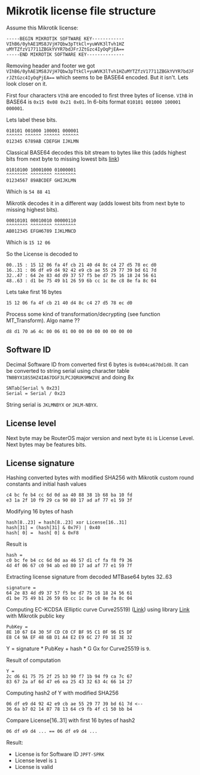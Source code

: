 # Mikrotik license file structure
Assume this Mikrotik license:
```
-----BEGIN MIKROTIK SOFTWARE KEY------------
VIhB6/0yhAE1MS8JVjH7Qbw3pTtkCl+yuWVK3lTvh1HZ
uMYTZfzV17711ZBGkYVYR7bdJFrJZtGzc4IyOqPjEA==
-----END MIKROTIK SOFTWARE KEY--------------
```
Removing header and footer we got
`VIhB6/0yhAE1MS8JVjH7Qbw3pTtkCl+yuWVK3lTvh1HZuMYTZfzV17711ZBGkYVYR7bdJFrJZtGzc4IyOqPjEA==`
which seems to be BASE64 encoded. But it isn't. Lets look closer on it. 

First four characters `VIhB` are encoded to first three bytes of license. `VIhB` in BASE64 is `0x15 0x08 0x21 0x01`. In 6-bits format `010101 001000 100001 000001`.  

Lets label these bits.
```
010101 001000 100001 000001
^^^^^^ ^^^^^^ ^^^^^^ ^^^^^^
012345 6789AB CDEFGH IJKLMN
```
Classical BASE64 decodes this bit stream to bytes like this (adds highest bits from next byte to missing lowest bits [link](https://en.wikipedia.org/wiki/Base64#Examples))
```
01010100 10001000 01000001
^^^^^^^^ ^^^^^^^^ ^^^^^^^^
01234567 89ABCDEF GHIJKLMN
```
Which is `54 88 41`

Mikrotik decodes it in a different way (adds lowest bits from next byte to missing highest bits).
```
00010101 00010010 00000110
^^^^^^^^ ^^^^^^^^ ^^^^^^^^
AB012345 EFGH6789 IJKLMNCD
```
Which is `15 12 06`

So the License is decoded to
```
00..15 : 15 12 06 fa 4f cb 21 40 d4 8c c4 27 d5 78 ec d0
16..31 : 06 df e9 d4 92 42 e9 cb ae 55 29 77 39 bd 61 7d
32..47 : 64 2e 83 4d d9 37 57 f5 be d7 75 16 18 24 56 61
48..63 : d1 be 75 49 b1 26 59 6b cc 1c 8e c8 8e fa 8c 04
```

Lets take first 16 bytes
```
15 12 06 fa 4f cb 21 40 d4 8c c4 27 d5 78 ec d0
```
Process some kind of transformation/decrypting (see function MT_Transform). Algo name ??
```
d8 d1 70 a6 4c 00 06 01 00 00 00 00 00 00 00 00
```
## Software ID
Decimal Software ID from converted first 6 bytes is `0x004ca670d1d8`. It can be converted to string serial using character table `TN0BYX18S5HZ4IA67DGF3LPCJQRUK9MW2VE` and doing 8x
```
SNTab[Serial % 0x23]
Serial = Serial / 0x23
```
String serial is `JKLMNBYX` or `JKLM-NBYX`.

## License level
Next byte may be RouterOS major version and next byte `01` is License Level. Next bytes may be features bits.

## License signature
Hashing converted bytes with modified SHA256 with Mikrotik custom round constants and initial hash values
```
c4 bc fe b4 cc 6d 0d aa 40 88 38 1b 68 ba 10 fd
e3 1a 2f 10 f9 29 ca 90 80 17 ad af 77 e1 59 3f
```
Modifying 16 bytes of hash
```
hash[8..23] = hash[8..23] xor License[16..31]
hash[31] = (hash[31] & 0x7F) | 0x40
hash[ 0] =  hash[ 0] & 0xF8
```
Result is
```
hash =
c0 bc fe b4 cc 6d 0d aa 46 57 d1 cf fa f8 f9 36
4d 4f 06 67 c0 94 ab ed 80 17 ad af 77 e1 59 7f
```

Extracting license signature from decoded MTBase64 bytes 32..63
```
signature =
64 2e 83 4d d9 37 57 f5 be d7 75 16 18 24 56 61
d1 be 75 49 b1 26 59 6b cc 1c 8e c8 8e fa 8c 04
```
Computing EC-KCDSA (Elliptic curve Curve25519) ([Link](https://en.wikipedia.org/wiki/Curve25519)) using library [Link ](https://github.com/johndoe31415/joeecc)with Mikrotik public key
```
PubKey =
8E 10 67 E4 30 5F CD C0 CF BF 95 C1 0F 96 E5 DF
E8 C4 9A EF 48 6B D1 A4 E2 E9 6C 27 F0 1E 3E 32
```
Y = signature * PubKey + hash * G
Gx for Curve25519 is `9`.

Result of computation
```
Y =
2c d6 61 75 75 2f 25 b3 90 f7 1b 94 f9 ca 7c 67
83 67 2a af 6d 47 e6 ea 25 43 32 63 4c 66 14 27
```
Computing hash2 of Y with modified SHA256
```
06 df e9 d4 92 42 e9 cb ae 55 29 77 39 bd 61 7d <--
36 6a b7 02 14 07 78 13 64 c9 fb 4f c1 50 bb b4
```
Compare License[16..31] with first 16 bytes of hash2
```
06 df e9 d4 ... == 06 df e9 d4 ...
```
Result:
* License is for Software ID `JPFT-SPRK`
* License level is `1`
* License is valid

